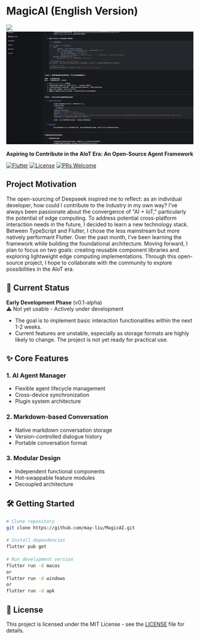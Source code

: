 # MagicAI (English Version)

<img src="assets/logo.png" width="120">


<img src="doc/171743057058_.pic.jpg" alt="Mac UI" width="500" height="300">

**Aspiring to Contribute in the AIoT Era: An Open-Source Agent Framework**

[![Flutter](https://img.shields.io/badge/Flutter-3.29-blue?logo=flutter)](https://flutter.dev)
[![License](https://img.shields.io/badge/License-MIT-green)](LICENSE)
[![PRs Welcome](https://img.shields.io/badge/PRs-welcome-brightgreen.svg)](CONTRIBUTING.md)

## Project Motivation
The open-sourcing of Deepseek inspired me to reflect: as an individual developer, how could I contribute to the industry in my own way? I’ve always been passionate about the convergence of "AI + IoT," particularly the potential of edge computing. To address potential cross-platform interaction needs in the future, I decided to learn a new technology stack. Between TypeScript and Flutter, I chose the less mainstream but more natively performant Flutter. Over the past month, I’ve been learning the framework while building the foundational architecture. Moving forward, I plan to focus on two goals: creating reusable component libraries and exploring lightweight edge computing implementations. Through this open-source project, I hope to collaborate with the community to explore possibilities in the AIoT era.


## 🚀 Current Status
**Early Development Phase** (v0.1-alpha)  
⚠️ Not yet usable - Actively under development
- The goal is to implement basic interaction functionalities within the next 1-2 weeks.
- Current features are unstable, especially as storage formats are highly likely to change. The project is not yet ready for practical use.

## ✨ Core Features
### 1. AI Agent Manager
- Flexible agent lifecycle management
- Cross-device synchronization
- Plugin system architecture

### 2. Markdown-based Conversation
- Native markdown conversation storage
- Version-controlled dialogue history
- Portable conversation format

### 3. Modular Design
- Independent functional components
- Hot-swappable feature modules
- Decoupled architecture

## 🛠️ Getting Started
```bash
# Clone repository
git clone https://github.com/may-liu/MagicAI.git

# Install dependencies
flutter pub get

# Run development version
flutter run -d macos
or
flutter run -d windows
or
flutter run -d apk
```

## 📄 License
This project is licensed under the MIT License - see the [LICENSE](LICENSE) file for details.
